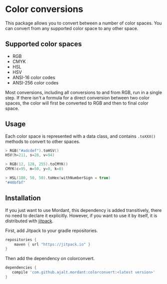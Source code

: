 # Color conversions

This package allows you to convert between a number of color spaces. You
can convert from any supported color space to any other space.

## Supported color spaces

* RGB
* CMYK
* HSL
* HSV
* ANSI-16 color codes
* ANSI-256 color codes

Most conversions, including all conversions to and from RGB, run in a
single step. If there isn't a formula for a direct conversion between
two color spaces, the color will first be converted to RGB and then to
final color space.

## Usage

Each color space is represented with a data class, and contains
`.toXXX()` methods to convert to other spaces.

```kotlin
> RGB("#adcdef").toHSV()
HSV(h=211, s=28, v=94)

> RGB(12, 128, 255).toCMYK()
CMYK(c=95, m=50, y=0, k=0)

> HSL(180, 50, 50).toHex(withNumberSign = true)
"#40bfbf"
```

## Installation

If you just want to use Mordant, this dependency is added transitively,
there no need to declare it explicitly. However, if you want to use it
by itself, it is distributed with
[jitpack](https://jitpack.io/#ajalt/mordant).

First, add Jitpack to your gradle repositories.

```groovy
repositories {
    maven { url "https://jitpack.io" }
}
```

Then add the dependency on colorconvert.

```groovy
dependencies {
   compile 'com.github.ajalt.mordant:colorconvert:<latest version>'
}
```
